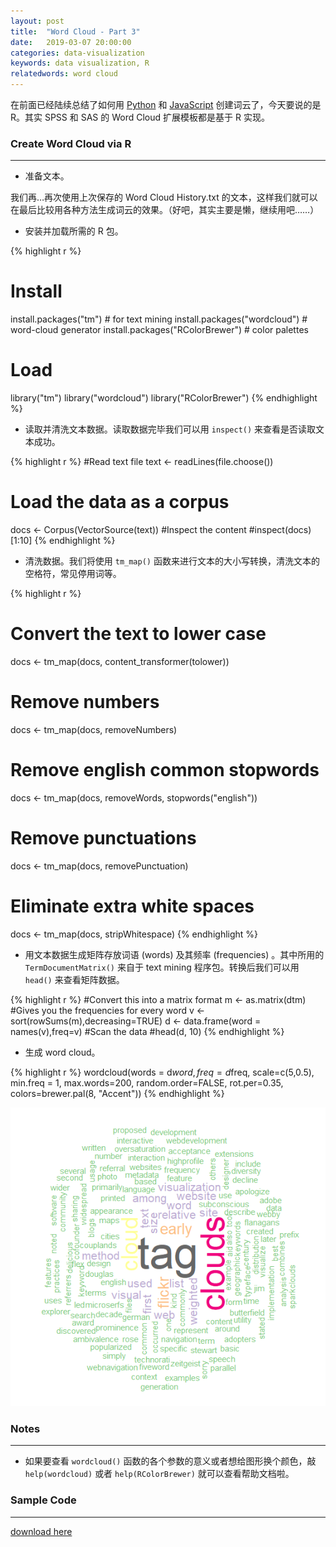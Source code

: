 ```yaml
---
layout: post
title:  "Word Cloud - Part 3"
date:   2019-03-07 20:00:00
categories: data-visualization
keywords: data visualization, R
relatedwords: word cloud
---
```


在前面已经陆续总结了如何用 [Python](https://wuyuki.github.io/data-visualization/2019/03/05/word-cloud-1.html) 和 [JavaScript](https://wuyuki.github.io/data-visualization/2019/03/06/word-cloud-2.html) 创建词云了，今天要说的是 R。其实 SPSS 和 SAS 的 Word Cloud 扩展模板都是基于 R 实现。


### Create Word Cloud via R
<hr/>

* 准备文本。

我们再…再次使用上次保存的 Word Cloud History.txt 的文本，这样我们就可以在最后比较用各种方法生成词云的效果。（好吧，其实主要是懒，继续用吧……）

* 安装并加载所需的 R 包。

{% highlight r %} 
# Install
install.packages("tm")  # for text mining
install.packages("wordcloud") # word-cloud generator 
install.packages("RColorBrewer") # color palettes
# Load
library("tm")
library("wordcloud")
library("RColorBrewer")
{% endhighlight %}

* 读取并清洗文本数据。读取数据完毕我们可以用 `inspect()` 来查看是否读取文本成功。

{% highlight r %} 
#Read text file
text <- readLines(file.choose())
# Load the data as a corpus
docs <- Corpus(VectorSource(text))
#Inspect the content
#inspect(docs)[1:10]
{% endhighlight %}

* 清洗数据。我们将使用 `tm_map()` 函数来进行文本的大小写转换，清洗文本的空格符，常见停用词等。

{% highlight r %} 
# Convert the text to lower case
docs <- tm_map(docs, content_transformer(tolower))
# Remove numbers
docs <- tm_map(docs, removeNumbers)
# Remove english common stopwords
docs <- tm_map(docs, removeWords, stopwords("english"))
# Remove punctuations
docs <- tm_map(docs, removePunctuation)
# Eliminate extra white spaces
docs <- tm_map(docs, stripWhitespace)
{% endhighlight %}

* 用文本数据生成矩阵存放词语 (words) 及其频率 (frequencies) 。其中所用的 `TermDocumentMatrix()` 来自于 text mining 程序包。转换后我们可以用 `head()` 来查看矩阵数据。

{% highlight r %} 
#Convert this into a matrix format
m <- as.matrix(dtm)
#Gives you the frequencies for every word
v <- sort(rowSums(m),decreasing=TRUE)
d <- data.frame(word = names(v),freq=v)
#Scan the data
#head(d, 10)
{% endhighlight %}

* 生成 word cloud。

{% highlight r %} 
wordcloud(words = d$word, freq = d$freq, scale=c(5,0.5), min.freq = 1,
          max.words=200, random.order=FALSE, rot.per=0.35, 
          colors=brewer.pal(8, "Accent"))
{% endhighlight %}

![Word Cloud R](\assets\2019-03-07-word-cloud-3\WordCloudR.png)

### Notes
<hr/>

* 如果要查看 `wordcloud()` 函数的各个参数的意义或者想给图形换个颜色，敲 `help(wordcloud)` 或者 `help(RColorBrewer)` 就可以查看帮助文档啦。


### Sample Code
<hr/>

[download here](\assets\2019-03-07-word-cloud-3\WordCloudR.zip)

